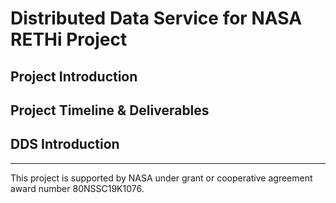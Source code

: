 # Distributed Data Service for NASA RETHi Project

## Project Introduction

## Project Timeline & Deliverables

## DDS Introduction


---


This project is supported by NASA under grant or cooperative agreement award number 80NSSC19K1076.
